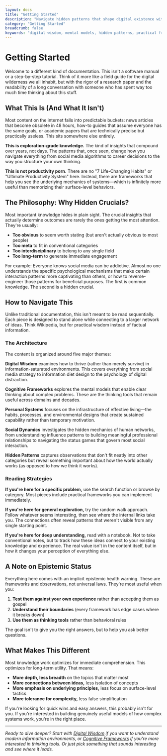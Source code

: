 ```yaml
---
layout: docs
title: "Getting Started"
description: "Navigate hidden patterns that shape digital existence with practical frameworks for modern life"
category: "Getting Started"
breadcrumb: false
keywords: "digital wisdom, mental models, hidden patterns, practical frameworks, systems thinking"
---
```


# Getting Started

Welcome to a different kind of documentation. This isn't a software manual or a step-by-step tutorial. Think of it more like a field guide for the digital wilderness we all inhabit, but with the rigor of a research paper and the readability of a long conversation with someone who has spent way too much time thinking about this stuff.

## What This Is (And What It Isn't)

Most content on the internet falls into predictable buckets: news articles that become obsolete in 48 hours, how-to guides that assume everyone has the same goals, or academic papers that are technically precise but practically useless. This sits somewhere else entirely.

**This is exploration-grade knowledge.** The kind of insights that compound over years, not days. The patterns that, once seen, change how you navigate everything from social media algorithms to career decisions to the way you structure your own thinking.

**This is not productivity porn.** There are no "7 Life-Changing Habits" or "Ultimate Productivity System" here. Instead, there are frameworks that help you see the underlying mechanics of systems—which is infinitely more useful than memorizing their surface-level behaviors.

## The Philosophy: Why Hidden Crucials?

Most important knowledge hides in plain sight. The crucial insights that actually determine outcomes are rarely the ones getting the most attention. They're usually:

- **Too obvious** to seem worth stating (but aren't actually obvious to most people)
- **Too meta** to fit in conventional categories 
- **Too interdisciplinary** to belong to any single field
- **Too long-term** to generate immediate engagement

For example: Everyone knows social media can be addictive. Almost no one understands the specific psychological mechanisms that make certain interaction patterns more captivating than others, or how to reverse-engineer those patterns for beneficial purposes. The first is common knowledge. The second is a hidden crucial.

## How to Navigate This

Unlike traditional documentation, this isn't meant to be read sequentially. Each piece is designed to stand alone while connecting to a larger network of ideas. Think Wikipedia, but for practical wisdom instead of factual information.

### The Architecture

The content is organized around five major themes:

**Digital Wisdom** examines how to thrive (rather than merely survive) in information-saturated environments. This covers everything from social media strategy to information diet design to the psychology of digital distraction.

**Cognitive Frameworks** explores the mental models that enable clear thinking about complex problems. These are the thinking tools that remain useful across domains and decades.

**Personal Systems** focuses on the infrastructure of effective living—the habits, processes, and environmental designs that create sustained capability rather than temporary motivation.

**Social Dynamics** investigates the hidden mechanics of human networks, from understanding influence patterns to building meaningful professional relationships to navigating the status games that govern most social interaction.

**Hidden Patterns** captures observations that don't fit neatly into other categories but reveal something important about how the world actually works (as opposed to how we think it works).

### Reading Strategies

**If you're here for a specific problem,** use the search function or browse by category. Most pieces include practical frameworks you can implement immediately.

**If you're here for general exploration,** try the random walk approach. Follow whatever seems interesting, then see where the internal links take you. The connections often reveal patterns that weren't visible from any single starting point.

**If you're here for deep understanding,** read with a notebook. Not to take conventional notes, but to track how these ideas connect to your existing knowledge and experience. The real value isn't in the content itself, but in how it changes your perception of everything else.

## A Note on Epistemic Status

Everything here comes with an implicit epistemic health warning. These are frameworks and observations, not universal laws. They're most useful when you:

1. **Test them against your own experience** rather than accepting them as gospel
2. **Understand their boundaries** (every framework has edge cases where it breaks down)
3. **Use them as thinking tools** rather than behavioral rules

The goal isn't to give you the right answers, but to help you ask better questions.

## What Makes This Different

Most knowledge work optimizes for immediate comprehension. This optimizes for long-term utility. That means:

- **More depth, less breadth** on the topics that matter most
- **More connections between ideas,** less isolation of concepts
- **More emphasis on underlying principles,** less focus on surface-level tactics
- **More tolerance for complexity,** less false simplification

If you're looking for quick wins and easy answers, this probably isn't for you. If you're interested in building genuinely useful models of how complex systems work, you're in the right place.

---

*Ready to dive deeper? Start with [Digital Wisdom](/digital-wisdom/) if you want to understand modern information environments, or [Cognitive Frameworks](/cognitive-frameworks/) if you're more interested in thinking tools. Or just pick something that sounds interesting and see where it leads.*
